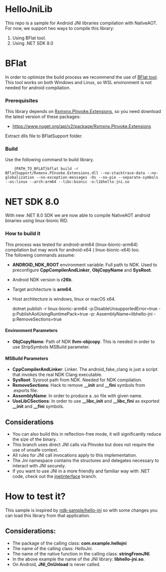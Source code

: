 # HelloJniLib

This repo is a sample for Android JNI libraries compilation with NativeAOT.
For now, we support two ways to compile this library:

1. Using BFlat tool.
2. Using .NET SDK 8.0

# BFlat

In order to optimize the build process we recommend the use of [BFlat tool](https://github.com/bflattened/bflat).
This tool works on both Windows and Linux, so WSL environment is not needed for android compilation.

### Prerequisites

This library depends on [Rxmxnx.PInvoke.Extensions](https://github.com/josephmoresena/Rxmxnx.PInvoke.Extensions), so you need download the latest
version of these packages:

* https://www.nuget.org/api/v2/package/Rxmxnx.PInvoke.Extensions

Extract dlls file to BFlatSupport folder.

### Build

Use the following command to build library.

	    {PATH_TO_BFLAT}bflat build -r BFlatSupport/Rxmxnx.PInvoke.Extensions.dll --no-stacktrace-data --no-globalization --no-exception-messages -Os --no-pie --separate-symbols --os:linux --arch:arm64 --libc:bionic -o:libhello-jni.so

# NET SDK 8.0

With new .NET 8.0 SDK we are now able to compile NativeAOT android binaries using linux-bionic RID.

### How to build it

This process was tested for android-arm64 (linux-bionic-arm64) compilation but may work for android-x64 (
linux-bionic-x64) too. <br/>
The following commands assume:

* **ANDROID_NDK_ROOT** environment variable: Full path to NDK. Used to preconfigure **CppCompilerAndLinker**, **ObjCopyName** and
  **SysRoot**.
* Android NDK version is **r26b**.
* Target architecture is **arm64**.
* Host architecture is windows, linux or macOS x64.

  dotnet publish -r linux-bionic-arm64 -p:DisableUnsupportedError=true -p:PublishAotUsingRuntimePack=true -p:
  AssemblyName=libhello-jni -p:RemoveSections=true

#### Environment Parameters

* **ObjCopyName**: Path of NDK **llvm-objcopy**. This is needed in order to use StripSymbols MSBuild parameter.

#### MSBuild Parameters

* **CppCompilerAndLinker**: Linker. The android_fake_clang is just a script that invokes the real NDK Clang executable.
* **SysRoot**: Sysroot path from NDK. Needed for NDK compilation.
* **RemoveSections**: Hack to remove **__init** and **__fini** symbols from .exports file.
* **AssemblyName**: In order to produce a .so file with given name.
* **UseLibCSections**: In order to use **__libc_init** and **__libc_fini** as exported **__init** and **__fini** symbols.

## Considerations

* You can also build this in reflection-free mode, it will significantly reduce the size of the binary.
* This branch uses direct JNI calls via PInvoke but does not require the use of unsafe context.
* All rules for JNI call invocations apply to this implementation.
* The Jni namespace contains the structures and delegates necessary to interact with JNI securely.
* If you want to use JNI in a more friendly and familiar way with .NET code, check out the [jnetinterface](https://github.com/josephmoresena/NativeAOT-AndroidHelloJniLib/tree/jnetinterface) branch.

# How to test it?

This sample is inspired by [ndk-sample/hello-jni](https://github.com/android/ndk-samples/tree/main/hello-jni) so with some changes you can load
this library from that application. <br/>

## Considerations:

* The package of the calling class: **com.example.hellojni**
* The name of the calling class: *HelloJni*.
* The name of the native function in the calling class: **stringFromJNI**.
* In the above example the name of the JNI library: **libhello-jni.so**.
* On Android, **JNI_OnUnload** is never called.